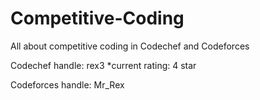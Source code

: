 # Competitive-Coding
All about competitive coding in Codechef and Codeforces

Codechef handle: rex3
*current rating: 4 star

Codeforces handle: Mr_Rex
